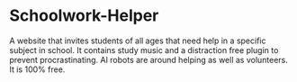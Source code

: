 # Schoolwork-Helper
A website that invites students of all ages that need help in a specific subject in school. It contains study music and a distraction free plugin to prevent procrastinating. AI robots are around helping as well as volunteers. It is 100% free. 
